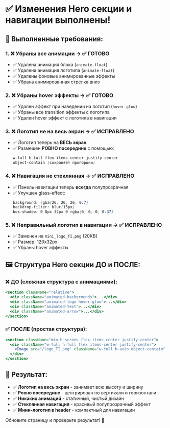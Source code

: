 # ✅ Изменения Hero секции и навигации выполнены!

## 🎯 Выполненные требования:

### 1. ❌ Убраны все анимации → ✅ ГОТОВО
- ✅ Удалена анимация блока (`animate-float`)
- ✅ Удалена анимация логотипа (`animate-float`)
- ✅ Удалены фоновые анимированные эффекты
- ✅ Убрана анимированная стрелка вниз

### 2. ❌ Убраны hover эффекты → ✅ ГОТОВО
- ✅ Удален эффект при наведении на логотип (`hover-glow`)
- ✅ Убраны все transition эффекты с логотипа
- ✅ Удален hover эффект с логотипа в навигации

### 3. ❌ Логотип не на весь экран → ✅ ИСПРАВЛЕНО
- ✅ Логотип теперь на **ВЕСЬ экран**
- ✅ Размещен **РОВНО посередине** с помощью:
  ```css
  w-full h-full flex items-center justify-center
  object-contain (сохраняет пропорции)
  ```

### 4. ❌ Навигация не стеклянная → ✅ ИСПРАВЛЕНО
- ✅ Панель навигации теперь **всегда** полупрозрачная
- ✅ Улучшен glass-effect:
  ```css
  background: rgba(26, 26, 26, 0.7)
  backdrop-filter: blur(15px)
  box-shadow: 0 8px 32px 0 rgba(0, 0, 0, 0.37)
  ```

### 5. ❌ Неправильный логотип в навигации → ✅ ИСПРАВЛЕНО
- ✅ Заменен на `mini_logo_TI.png` (20KB)
- ✅ Размер: 120x32px
- ✅ Убраны hover эффекты

## 🖼️ Структура Hero секции ДО и ПОСЛЕ:

### ❌ ДО (сложная структура с анимациями):
```jsx
<section className="relative">
  <div className="animated-backgrounds">...</div>
  <div className="animated-logo hover-glow">...</div>
  <div className="animated-text">...</div>
  <div className="animated-arrow">...</div>
</section>
```

### ✅ ПОСЛЕ (простая структура):
```jsx
<section className="min-h-screen flex items-center justify-center">
  <div className="w-full h-full flex items-center justify-center">
    <Image src="/logo_TI.png" className="w-full h-auto object-contain" />
  </div>
</section>
```

## 🎨 Результат:

- ✅ **Логотип на весь экран** - занимает всю высоту и ширину
- ✅ **Ровно посередине** - центрирован по вертикали и горизонтали
- ✅ **Никаких анимаций** - статичный, чистый дизайн
- ✅ **Стеклянная навигация** - красивый полупрозрачный эффект
- ✅ **Мини-логотип в header** - компактный для навигации

Обновите страницу и проверьте результат! 🎯 
